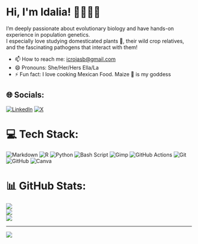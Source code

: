 # Hi, I'm Idalia!  👋👩🏾‍🔬
I’m deeply passionate about evolutionary biology and have hands-on experience in population genetics.<br>I especially love studying domesticated plants 🌱, their wild crop relatives, and the fascinating pathogens that interact with them!
 - 📫 How to reach me: icrojasb@gmail.com
 - 😄 Pronouns: She/Her/Hers Ella/La
 - ⚡ Fun fact: I love cooking Mexican Food. Maize 🌽​ is my goddess 

<!--
**yetzehev/yetzehev** is a ✨ _special_ ✨ repository because its `README.md` (this file) appears on your GitHub profile.

Here are some ideas to get you started:

- 🔭 I’m currently working on ...
- 🌱 I’m currently learning ...
- 👯 I’m looking to collaborate on ...
- 🤔 I’m looking for help with ...
- 💬 Ask me about ...
- 📫 How to reach me: ...
- 😄 Pronouns: ...
- ⚡ Fun fact: ...
-->


## 🌐 Socials:
[![LinkedIn](https://img.shields.io/badge/LinkedIn-%230077B5.svg?logo=linkedin&logoColor=white)](https://linkedin.com/in/idalia-rojas-barrera-39232128) [![X](https://img.shields.io/badge/X-black.svg?logo=X&logoColor=white)](https://x.com/Idalia_R0jas) 

# 💻 Tech Stack:
![Markdown](https://img.shields.io/badge/markdown-%23000000.svg?style=for-the-badge&logo=markdown&logoColor=white) ![R](https://img.shields.io/badge/r-%23276DC3.svg?style=for-the-badge&logo=r&logoColor=white) ![Python](https://img.shields.io/badge/python-3670A0?style=for-the-badge&logo=python&logoColor=ffdd54) ![Bash Script](https://img.shields.io/badge/bash_script-%23121011.svg?style=for-the-badge&logo=gnu-bash&logoColor=white) ![Gimp](https://img.shields.io/badge/Gimp-657D8B?style=for-the-badge&logo=gimp&logoColor=FFFFFF) ![GitHub Actions](https://img.shields.io/badge/github%20actions-%232671E5.svg?style=for-the-badge&logo=githubactions&logoColor=white) ![Git](https://img.shields.io/badge/git-%23F05033.svg?style=for-the-badge&logo=git&logoColor=white) ![GitHub](https://img.shields.io/badge/github-%23121011.svg?style=for-the-badge&logo=github&logoColor=white) ![Canva](https://img.shields.io/badge/Canva-%2300C4CC.svg?style=for-the-badge&logo=Canva&logoColor=white)
# 📊 GitHub Stats:
![](https://github-readme-stats.vercel.app/api?username=yetzehev&theme=dark&hide_border=false&include_all_commits=false&count_private=false)<br/>
![](https://github-readme-streak-stats.herokuapp.com/?user=yetzehev&theme=dark&hide_border=false)<br/>
![](https://github-readme-stats.vercel.app/api/top-langs/?username=yetzehev&theme=dark&hide_border=false&include_all_commits=false&count_private=false&layout=compact)

---
[![](https://visitcount.itsvg.in/api?id=yetzehev&icon=0&color=0)](https://visitcount.itsvg.in)

<!-- Proudly created with GPRM ( https://gprm.itsvg.in ) -->
